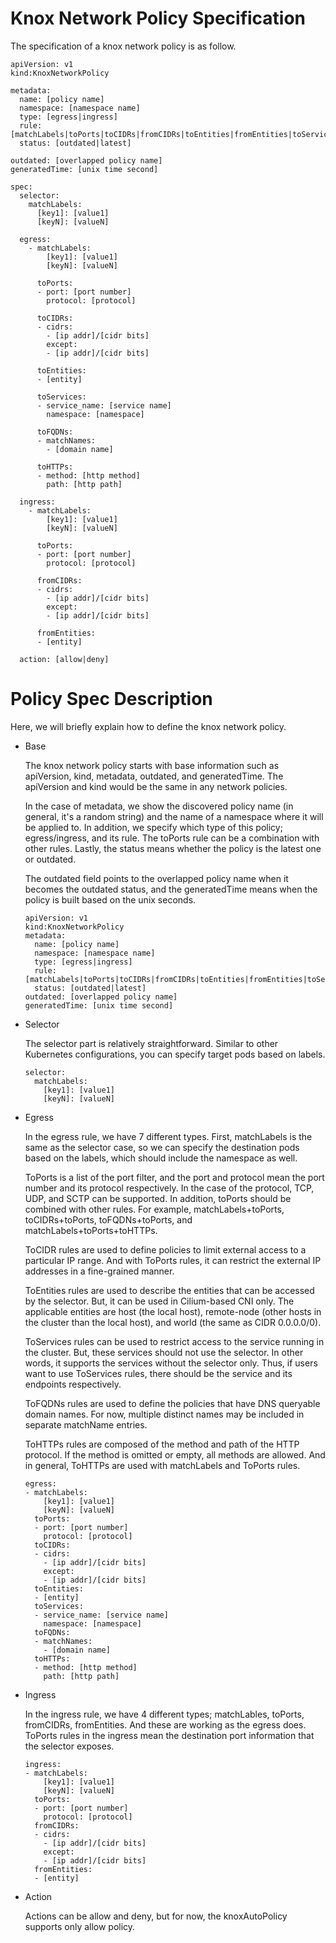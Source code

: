 # Knox Network Policy Specification

The specification of a knox network policy is as follow.

```
apiVersion: v1
kind:KnoxNetworkPolicy

metadata:
  name: [policy name]
  namespace: [namespace name]
  type: [egress|ingress]
  rule: [matchLabels|toPorts|toCIDRs|fromCIDRs|toEntities|fromEntities|toServices|toFQDNs|toHTTPs]
  status: [outdated|latest]
  
outdated: [overlapped policy name]
generatedTime: [unix time second]

spec:
  selector:
    matchLabels:
      [key1]: [value1]
      [keyN]: [valueN]  
      
  egress:
    - matchLabels:
        [key1]: [value1]
        [keyN]: [valueN]
        
      toPorts:
      - port: [port number]
        protocol: [protocol]
        
      toCIDRs:
      - cidrs:
        - [ip addr]/[cidr bits]
        except:
        - [ip addr]/[cidr bits]
        
      toEntities:
      - [entity]
      
      toServices:
      - service_name: [service name]
        namespace: [namespace]
        
      toFQDNs:
      - matchNames:
        - [domain name]
        
      toHTTPs:
      - method: [http method]
        path: [http path]
        
  ingress:
    - matchLabels:
        [key1]: [value1]
        [keyN]: [valueN]
        
      toPorts:
      - port: [port number]
        protocol: [protocol]
        
      fromCIDRs:
      - cidrs:
        - [ip addr]/[cidr bits]
        except:
        - [ip addr]/[cidr bits]
        
      fromEntities:
      - [entity]
        
  action: [allow|deny]
```

# Policy Spec Description

Here, we will briefly explain how to define the knox network policy.

- Base

    The knox network policy starts with base information such as apiVersion, kind, metadata, outdated, and generatedTime. The apiVersion and kind would be the same in any network policies.
    
    In the case of metadata, we show the discovered policy name (in general, it's a random string) and the name of a namespace where it will be applied to. In addition, we specify which type of this policy; egress/ingress, and its rule. The toPorts rule can be a combination with other rules. Lastly, the status means whether the policy is the latest one or outdated.
    
    The outdated field points to the overlapped policy name when it becomes the outdated status, and the generatedTime means when the policy is built based on the unix seconds.
    
    ```
    apiVersion: v1
    kind:KnoxNetworkPolicy
    metadata:
      name: [policy name]
      namespace: [namespace name]
      type: [egress|ingress]
      rule: [matchLabels|toPorts|toCIDRs|fromCIDRs|toEntities|fromEntities|toServices|toFQDNs|toHTTPs]
      status: [outdated|latest]
    outdated: [overlapped policy name]
    generatedTime: [unix time second]
    ```
    
- Selector

    The selector part is relatively straightforward. Similar to other Kubernetes configurations, you can specify target pods based on labels.
    
    ```
    selector:
      matchLabels:
        [key1]: [value1]
        [keyN]: [valueN]
     ```
     
 - Egress
 
    In the egress rule, we have 7 different types. First, matchLabels is the same as the selector case, so we can specify the destination pods based on the labels, which should include the namespace as well.
    
    ToPorts is a list of the port filter, and the port and protocol mean the port number and its protocol respectively. In the case of the protocol, TCP, UDP, and SCTP can be supported. In addition, toPorts should be combined with other rules. For example, matchLabels+toPorts, toCIDRs+toPorts, toFQDNs+toPorts, and matchLabels+toPorts+toHTTPs.
    
    ToCIDR rules are used to define policies to limit external access to a particular IP range. And with ToPorts rules, it can restrict the external IP addresses in a fine-grained manner.
    
    ToEntities rules are used to describe the entities that can be accessed by the selector. But, it can be used in Cilium-based CNI only. The applicable entities are host (the local host), remote-node (other hosts in the cluster than the local host), and world (the same as CIDR 0.0.0.0/0).
    
    ToServices rules can be used to restrict access to the service running in the cluster. But, these services should not use the selector. In other words, it supports the services without the selector only. Thus, if users want to use ToServices rules, there should be the service and its endpoints respectively.
    
    ToFQDNs rules are used to define the policies that have DNS queryable domain names. For now, multiple distinct names may be included in separate matchName entries.
    
    ToHTTPs rules are composed of the method and path of the HTTP protocol. If the method is omitted or empty, all methods are allowed. And in general, ToHTTPs are used with matchLabels and ToPorts rules.
 
    ```
    egress:
    - matchLabels:
        [key1]: [value1]
        [keyN]: [valueN]
      toPorts:
      - port: [port number]
        protocol: [protocol]
      toCIDRs:
      - cidrs:
        - [ip addr]/[cidr bits]
        except:
        - [ip addr]/[cidr bits]
      toEntities:
      - [entity]
      toServices:
      - service_name: [service name]
        namespace: [namespace]
      toFQDNs:
      - matchNames:
        - [domain name]
      toHTTPs:
      - method: [http method]
        path: [http path]
    ```
    
- Ingress

    In the ingress rule, we have 4 different types; matchLables, toPorts, fromCIDRs, fromEntities. And these are working as the egress does. ToPorts rules in the ingress mean the destination port information that the selector exposes.
    
    ```
    ingress:
    - matchLabels:
        [key1]: [value1]
        [keyN]: [valueN]        
      toPorts:
      - port: [port number]
        protocol: [protocol]        
      fromCIDRs:
      - cidrs:
        - [ip addr]/[cidr bits]
        except:
        - [ip addr]/[cidr bits]        
      fromEntities:
      - [entity]
    ```
    
- Action

    Actions can be allow and deny, but for now, the knoxAutoPolicy supports only allow policy.
